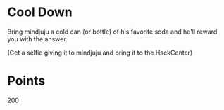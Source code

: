 # Cool Down
Bring mindjuju a cold can (or bottle) of his favorite soda and he'll reward you with the answer.

(Get a selfie giving it to mindjuju and bring it to the HackCenter)

# Points
200
